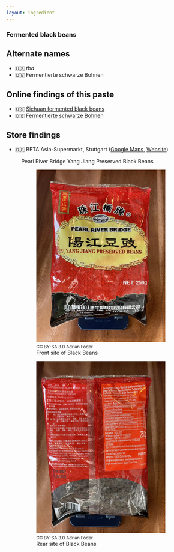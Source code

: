 ```yaml
---
layout: ingredient
---
```


### Fermented black beans

## Alternate names

* 🇺🇸 _tbd_
* 🇩🇪 Fermentierte schwarze Bohnen

## Online findings of this paste

* 🇺🇸 [Sichuan fermented black beans](https://themalamarket.com/products/fermented-black-beans-douchi)
* 🇩🇪 [Fermentierte schwarze Bohnen](https://www.insiderasia.de/fermentierte-schwarze-bohnen.html)

## Store findings

* 🇩🇪 BETA Asia-Supermarkt, Stuttgart ([Google Maps](https://goo.gl/maps/UwoeLhQNrwrqREye6), [Website](http://www.beta-asia-supermarkt.de/))

<figure role="group">
  <figcaption>Pearl River Bridge Yang Jiang Preserved Black Beans</figcaption>
    
  <figure>
    <img src="photos/fermented-black-beans-front.webp" alt="Front view of the packaging" />
    <footer><small>CC BY-SA 3.0 Adrian Föder</small></footer>
    <figcaption>Front site of Black Beans</figcaption>
  </figure>

  <figure>
    <img src="photos/fermented-black-beans-back.webp" alt="Rear view of the packaging" />
    <footer><small>CC BY-SA 3.0 Adrian Föder</small></footer>
    <figcaption>Rear site of Black Beans</figcaption>
  </figure>
</figure>
